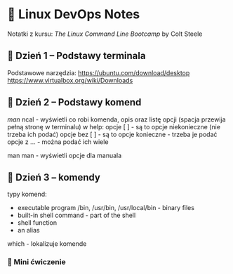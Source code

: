# 📓 Linux DevOps Notes

Notatki z kursu: *The Linux Command Line Bootcamp* by Colt Steele  

## 📁 Dzień 1 – Podstawy terminala

Podstawowe narzędzia:
https://ubuntu.com/download/desktop
https://www.virtualbox.org/wiki/Downloads

## 📁 Dzień 2 – Podstawy komend
*man* ncal - wyświetli co robi komenda, opis oraz listę opcji (spacja przewija pełną stronę w terminalu)
w help:
opcje  [ ] - są to opcje niekonieczne (nie trzeba ich podać)
opcje bez [ ] - są to opcje konieczne - trzeba je podać
opcje z ... - można podać ich wiele

man man - wyświetli opcje dla manuala 

## 📁 Dzień 3 –  komendy

typy komend: 
* executable program /bin, /usr/bin, /usr/local/bin - binary files
* built-in shell command - part of the shell
* shell function
* an alias

  
which - lokalizuje komende

### 🧪 Mini ćwiczenie
